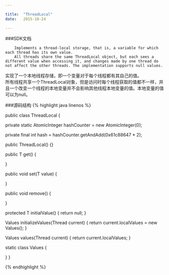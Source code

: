 ```yaml
---

title:	"ThreadLocal"
date:	2015-10-24

---
```



###SDK文档
```
	Implements a thread-local storage, that is, a variable for which each thread has its own value. 
	All threads share the same ThreadLocal object, but each sees a different value when accessing it, and changes made by one thread do not affect the other threads. The implementation supports null values.
```

实现了一个本地线程存储，即一个变量对于每个线程都有其自己的值。  
所有线程共享一个ThreadLocal对象，但是访问时每个线程获取的值都不一样，并且一个改变一个线程的本地变量并不会影响其他线程本地变量的值。本地变量的值可以为null。


###源码结构
{% highlight java linenos %}

public class ThreadLocal<T> {

  private static AtomicInteger hashCounter = new AtomicInteger(0);
	
  private final int hash = hashCounter.getAndAdd(0x61c88647 * 2);

  public ThreadLocal() {}
	
  public T get()	 {
    			
  }
	
  public void set(T value) {
  			
  }
	
  public void remove() {
						
  }
	
  protected T initialValue() {
    return null;
  }
	
  Values initializeValues(Thread current) {
    return current.localValues = new Values();
  }
	
  Values values(Thread current) {
    return current.localValues;
  }
	
  static class Values {
		
  }
}

{% endhighlight %}